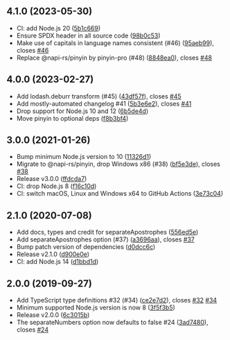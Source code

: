 ## 4.1.0 (2023-05-30)

* CI: add Node.js 20 ([5b1c669](https://github.com/lovell/limax/commit/5b1c669))
* Ensure SPDX header in all source code ([98b0c53](https://github.com/lovell/limax/commit/98b0c53))
* Make use of capitals in language names consistent (#46) ([95aeb99](https://github.com/lovell/limax/commit/95aeb99)), closes [#46](https://github.com/lovell/limax/issues/46)
* Replace @napi-rs/pinyin by pinyin-pro (#48) ([8848ea0](https://github.com/lovell/limax/commit/8848ea0)), closes [#48](https://github.com/lovell/limax/issues/48)

## 4.0.0 (2023-02-27)

* Add lodash.deburr transform (#45) ([43df57f](https://github.com/lovell/limax/commit/43df57f)), closes [#45](https://github.com/lovell/limax/issues/45)
* Add mostly-automated changelog #41 ([5b3e6e2](https://github.com/lovell/limax/commit/5b3e6e2)), closes [#41](https://github.com/lovell/limax/issues/41)
* Drop support for Node.js 10 and 12 ([6b5de4d](https://github.com/lovell/limax/commit/6b5de4d))
* Move pinyin to optional deps ([f8b3bf4](https://github.com/lovell/limax/commit/f8b3bf4))

## 3.0.0 (2021-01-26)

* Bump minimum Node.js version to 10 ([11326d1](https://github.com/lovell/limax/commit/11326d1))
* Migrate to @napi-rs/pinyin, drop Windows x86 (#38) ([bf5e3de](https://github.com/lovell/limax/commit/bf5e3de)), closes [#38](https://github.com/lovell/limax/issues/38)
* Release v3.0.0 ([ffdcda7](https://github.com/lovell/limax/commit/ffdcda7))
* CI: drop Node.js 8 ([f16c10d](https://github.com/lovell/limax/commit/f16c10d))
* CI: switch macOS, Linux and Windows x64 to GitHub Actions ([3e73c04](https://github.com/lovell/limax/commit/3e73c04))

## 2.1.0 (2020-07-08)

* Add docs, types and credit for separateApostrophes ([556ed5e](https://github.com/lovell/limax/commit/556ed5e))
* Add separateApostrophes option (#37) ([a3696aa](https://github.com/lovell/limax/commit/a3696aa)), closes [#37](https://github.com/lovell/limax/issues/37)
* Bump patch version of dependencies ([d0dcc6c](https://github.com/lovell/limax/commit/d0dcc6c))
* Release v2.1.0 ([d900e0e](https://github.com/lovell/limax/commit/d900e0e))
* CI: add Node.js 14 ([d1bbd1d](https://github.com/lovell/limax/commit/d1bbd1d))

## 2.0.0 (2019-09-27)

* Add TypeScript type definitions #32 (#34) ([ce2e7d2](https://github.com/lovell/limax/commit/ce2e7d2)), closes [#32](https://github.com/lovell/limax/issues/32) [#34](https://github.com/lovell/limax/issues/34)
* Minimum supported Node.js version is now 8 ([3f5f3b5](https://github.com/lovell/limax/commit/3f5f3b5))
* Release v2.0.0 ([6c3015b](https://github.com/lovell/limax/commit/6c3015b))
* The separateNumbers option now defaults to false #24 ([3ad7480](https://github.com/lovell/limax/commit/3ad7480)), closes [#24](https://github.com/lovell/limax/issues/24)
